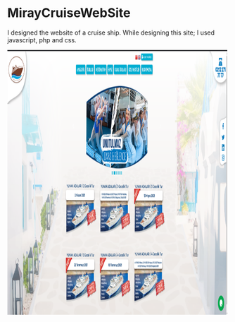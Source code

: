 # MirayCruiseWebSite
 
I designed the website of a cruise ship. While designing this site; I used javascript, php and css.

<img src="homepage.png" alt="Home Page" width="500" height="600">
